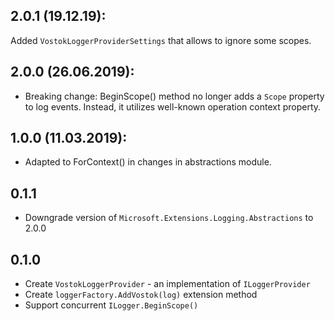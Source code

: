 ## 2.0.1 (19.12.19):
Added `VostokLoggerProviderSettings` that allows to ignore some scopes.

## 2.0.0 (26.06.2019):

* Breaking change: BeginScope() method no longer adds a `Scope` property to log events. Instead, it utilizes well-known operation context property.

## 1.0.0 (11.03.2019):

* Adapted to ForContext() in changes in abstractions module.

## 0.1.1

* Downgrade version of `Microsoft.Extensions.Logging.Abstractions` to 2.0.0

## 0.1.0

* Create `VostokLoggerProvider` - an implementation of `ILoggerProvider`
* Create `loggerFactory.AddVostok(log)` extension method
* Support concurrent `ILogger.BeginScope()`